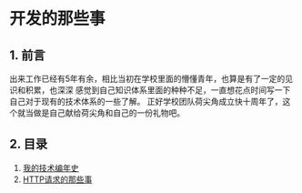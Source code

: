 # 开发的那些事

## 1. 前言

出来工作已经有5年有余，相比当初在学校里面的懵懂青年，也算是有了一定的见识和积累，也深深
感觉到自己知识体系里面的种种不足，一直想花点时间写一下自己对于现有的技术体系的一些了解。
正好学校团队荷尖角成立快十周年了，这个就当做是自己献给荷尖角和自己的一份礼物吧。

## 2. 目录

1. [我的技术编年史](http://rslee.github.io/pages/reviews/my-program-history.md)
2. [HTTP请求的那些事](http://rslee.github.io/pages/reviews/the-http-request.md)
